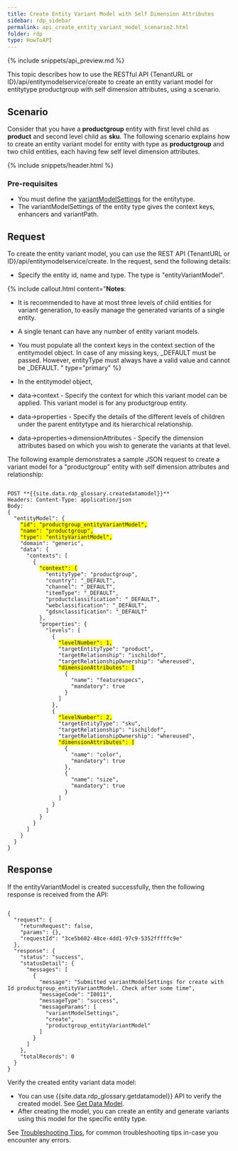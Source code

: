 ```yaml
---
title: Create Entity Variant Model with Self Dimension Attributes
sidebar: rdp_sidebar
permalink: api_create_entity_variant_model_scenario2.html
folder: rdp
type: HowToAPI
---
```


{% include snippets/api_preview.md %}

This topic describes how to use the RESTful API {TenantURL or ID}/api/entitymodelservice/create to create an entity variant model for entitytype productgroup with self dimension attributes, using a scenario.

## Scenario

Consider that you have a **productgroup** entity with first level child as **product** and second level child as **sku**. The following scenario explains how to create an entity variant model for entity with type as **productgroup** and two child entities, each having few self level dimension attributes. 

{% include snippets/header.html %}

### Pre-requisites 

* You must define the [variantModelSettings](api_create_entity_variant_model_scenario1.html) for the entitytype.
* The variantModelSettings of the entity type gives the context keys, enhancers and variantPath. 

## Request

To create the entity variant model, you can use the REST API {TenantURL or ID}/api/entitymodelservice/create. In the request, send the following details:

* Specify the entity id, name and type. The type is "entityVariantModel".

{% include callout.html content="**Notes**: 
* It is recommended to have at most three levels of child entities for variant generation, to easily manage the generated variants of a single entity. 
* A single tenant can have any number of entity variant models.
* You must populate all the context keys in the context section of the entitymodel object. In case of any missing keys, _DEFAULT must be passed. However, entityType must always have a valid value and cannot be _DEFAULT.
" type="primary" %}

* In the entitymodel object, 
* data->context - Specify the context for which this variant model can be applied. This variant model is for any productgroup entity.
* data->properties - Specify the details of the different levels of children under the parent entitytype and its hierarchical relationship. 
* data->properties->dimensionAttributes - Specify the dimension attributes based on which you wish to generate the variants at that level.

The following example demonstrates a sample JSON request to create a variant model for a  "productgroup" entity with self dimension attributes and relationship:

<pre><code>
POST **{{site.data.rdp_glossary.createdatamodel}}**
Headers: Content-Type: application/json
Body:
{
  "entityModel": {
    <span style="background-color: #FFFF00">"id": "productgroup_entityVariantModel",</span>
    <span style="background-color: #FFFF00">"name": "productgroup",</span>
    <span style="background-color: #FFFF00">"type": "entityVariantModel",</span>
    "domain": "generic",
    "data": {
      "contexts": [
        {
          <span style="background-color: #FFFF00">"context": {</span>
            "entityType": "productgroup",
            "country": "_DEFAULT",
            "channel": "_DEFAULT",
            "itemType": "_DEFAULT",
            "productclassification": "_DEFAULT",
            "webclassification": "_DEFAULT",
            "gdsnclassification": "_DEFAULT"
          },
          "properties": {
            "levels": [
              {
                <span style="background-color: #FFFF00">"levelNumber": 1,</span>
                "targetEntityType": "product",
                "targetRelationship": "ischildof",
                "targetRelationshipOwnership": "whereused",
                <span style="background-color: #FFFF00">"dimensionAttributes": [</span>
                  {
                    "name": "featurespecs",
                    "mandatory": true
                  }
                ]
              },
              {
                <span style="background-color: #FFFF00">"levelNumber": 2,</span>
                "targetEntityType": "sku",
                "targetRelationship": "ischildof",
                "targetRelationshipOwnership": "whereused",
                <span style="background-color: #FFFF00">"dimensionAttributes": [</span>
                  {
                    "name": "color",
                    "mandatory": true
                  },
                  {
                    "name": "size",
                    "mandatory": true
                  }
                ]
              }
            ]
          }
        }
      ]
    }
  }
}
</code></pre>

## Response

If the entityVariantModel is created successfully, then the following response is received from the API:

<pre><code>
{
  "request": {
    "returnRequest": false,
    "params": {},
    "requestId": "3ce5b682-48ce-4dd1-97c9-5352fffffc9e"
  },
  "response": {
    "status": "success",
    "statusDetail": {
      "messages": [
        {
          "message": "Submitted variantModelSettings for create with Id productgroup_entityVariantModel. Check after some time",
          "messageCode": "I0011",
          "messageType": "success",
          "messageParams": [
            "variantModelSettings",
            "create",
            "productgroup_entityVariantModel"
          ]
        }
      ]
    },
    "totalRecords": 0
  }
}
</code></pre> 

Verify the created entity variant data model:
* You can use {{site.data.rdp_glossary.getdatamodel}} API to verify the created model. See [Get Data Model](api_get_data_model.html).
* After creating the model, you can create an entity and generate variants using this model for the specific entity type.

See [Troubleshooting Tips](api_troubleshooting_tips.html), for common troubleshooting tips in-case you encounter any errors.